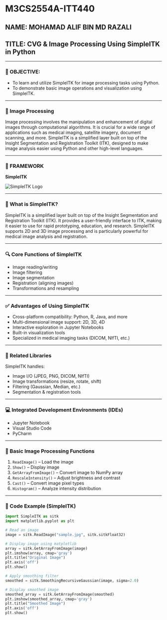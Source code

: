 # M3CS2554A-ITT440

## NAME: MOHAMAD ALIF BIN MD RAZALI

## TITLE: CVG & Image Processing Using SimpleITK in Python

---

### 🎯 OBJECTIVE:
- To learn and utilize SimpleITK for image processing tasks using Python.
- To demonstrate basic image operations and visualization using SimpleITK.

---

### 🧠 Image Processing
Image processing involves the manipulation and enhancement of digital images through computational algorithms. It is crucial for a wide range of applications such as medical imaging, satellite imagery, document scanning, and more. SimpleITK is a simplified layer built on top of the Insight Segmentation and Registration Toolkit (ITK), designed to make image analysis easier using Python and other high-level languages.

---

### 🧰 FRAMEWORK

**SimpleITK**

![SimpleITK Logo](https://simpleitk.readthedocs.io/en/master/_images/SimpleITKLogo.png)

---

### 📌 What is SimpleITK?

SimpleITK is a simplified layer built on top of the Insight Segmentation and Registration Toolkit (ITK). It provides a user-friendly interface to ITK, making it easier to use for rapid prototyping, education, and research. SimpleITK supports 2D and 3D image processing and is particularly powerful for medical image analysis and registration.

---

### 🔍 Core Functions of SimpleITK

- Image reading/writing  
- Image filtering  
- Image segmentation  
- Registration (aligning images)  
- Transformations and resampling  

---

### ✅ Advantages of Using SimpleITK

- Cross-platform compatibility: Python, R, Java, and more
- Multi-dimensional image support: 2D, 3D, 4D
- Interactive exploration in Jupyter Notebooks
- Built-in visualization tools
- Specialized in medical imaging tasks (DICOM, NIfTI, etc.)

---

### 🧾 Related Libraries

SimpleITK handles:

- Image I/O (JPEG, PNG, DICOM, NIfTI)
- Image transformations (resize, rotate, shift)
- Filtering (Gaussian, Median, etc.)
- Segmentation & registration tools

---

### 💻 Integrated Development Environments (IDEs)

- Jupyter Notebook
- Visual Studio Code
- PyCharm

---

### 🧪 Basic Image Processing Functions

1. `ReadImage()` – Load the image  
2. `Show()` – Display image  
3. `GetArrayFromImage()` – Convert image to NumPy array  
4. `RescaleIntensity()` – Adjust brightness and contrast  
5. `Cast()` – Convert image pixel types  
6. `Histogram()` – Analyze intensity distribution  

---

### 🔬 Code Example (SimpleITK)

```python
import SimpleITK as sitk
import matplotlib.pyplot as plt

# Read an image
image = sitk.ReadImage("sample.jpg", sitk.sitkFloat32)

# Display image using matplotlib
array = sitk.GetArrayFromImage(image)
plt.imshow(array, cmap='gray')
plt.title("Original Image")
plt.axis('off')
plt.show()

# Apply smoothing filter
smoothed = sitk.SmoothingRecursiveGaussian(image, sigma=2.0)

# Display smoothed image
smoothed_array = sitk.GetArrayFromImage(smoothed)
plt.imshow(smoothed_array, cmap='gray')
plt.title("Smoothed Image")
plt.axis('off')
plt.show()

